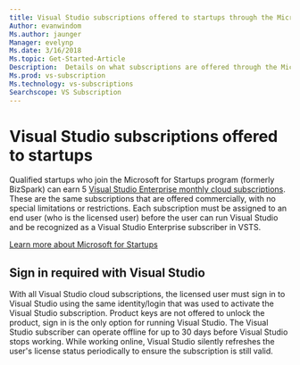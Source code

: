 ```yaml
---
title: Visual Studio subscriptions offered to startups through the Microsoft for Startups program
Author: evanwindom
Ms.author: jaunger
Manager: evelynp
Ms.date: 3/16/2018
Ms.topic: Get-Started-Article
Description:  Details on what subscriptions are offered through the Microsoft for Startups (formerly BizSpark) program.
Ms.prod: vs-subscription
Ms.technology: vs-subscriptions
Searchscope: VS Subscription
---
```


# Visual Studio subscriptions offered to startups
Qualified startups who join the Microsoft for Startups program (formerly BizSpark) can earn 5 [Visual Studio Enterprise monthly cloud subscriptions](https://www.visualstudio.com/vs/pricing/). These are 
the same subscriptions that are offered commercially, with no special limitations or restrictions. Each subscription must be assigned to an end user (who is the licensed user) before the user 
can run Visual Studio and be recognized as a Visual Studio Enterprise subscriber in VSTS.

[Learn more about Microsoft for Startups](https://startups.microsoft.com/program-details/)

## Sign in required with Visual Studio
With all Visual Studio cloud subscriptions, the licensed user must sign in to Visual Studio using the same identity/login that was used to activate the Visual Studio subscription. 
Product keys are not offered to unlock the product, sign in is the only option for running Visual Studio. The Visual Studio subscriber can operate offline for up to 30 days before Visual Studio 
stops working. While working online, Visual Studio silently refreshes the user's license status periodically to ensure the subscription is still valid.